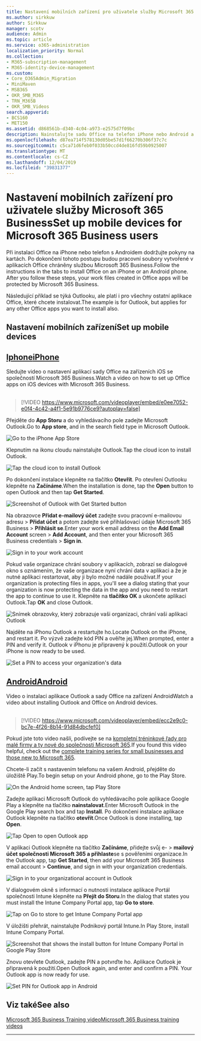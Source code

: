 ```yaml
---
title: Nastavení mobilních zařízení pro uživatele služby Microsoft 365 Business
ms.author: sirkkuw
author: Sirkkuw
manager: scotv
audience: Admin
ms.topic: article
ms.service: o365-administration
localization_priority: Normal
ms.collection:
- M365-subscription-management
- M365-identity-device-management
ms.custom:
- Core_O365Admin_Migration
- MiniMaven
- MSB365
- OKR_SMB_M365
- TRN_M365B
- OKR_SMB_Videos
search.appverid:
- BCS160
- MET150
ms.assetid: d868561b-d340-4c04-a973-e2575d7f09bc
description: Nainstalujte sadu Office na telefon iPhone nebo Android a pracovní soubory v aplikacích sady Office budou chráněny společností Microsoft 365 Business.
ms.openlocfilehash: d87ea714f578130d05be57d1f66270b306f37c7c
ms.sourcegitcommit: c5ca71d6feb0f033b50ccd4de816fd59b0925007
ms.translationtype: MT
ms.contentlocale: cs-CZ
ms.lasthandoff: 12/04/2019
ms.locfileid: "39831377"
---
```

# <a name="set-up-mobile-devices-for-microsoft-365-business-users"></a><span data-ttu-id="99bbc-103">Nastavení mobilních zařízení pro uživatele služby Microsoft 365 Business</span><span class="sxs-lookup"><span data-stu-id="99bbc-103">Set up mobile devices for Microsoft 365 Business users</span></span>

<span data-ttu-id="99bbc-p101">Při instalaci Office na iPhone nebo telefon s Androidem dodržujte pokyny na kartách. Po dokončení tohoto postupu budou pracovní soubory vytvořené v aplikacích Office chráněny službou Microsoft 365 Business.</span><span class="sxs-lookup"><span data-stu-id="99bbc-p101">Follow the instructions in the tabs to install Office on an iPhone or an Android phone. After you follow these steps, your work files created in Office apps will be protected by Microsoft 365 Business.</span></span>

<span data-ttu-id="99bbc-106">Následující příklad se týká Outlooku, ale platí i pro všechny ostatní aplikace Office, které chcete instalovat.</span><span class="sxs-lookup"><span data-stu-id="99bbc-106">The example is for Outlook, but applies for any other Office apps you want to install also.</span></span>
  
## <a name="set-up-mobile-devices"></a><span data-ttu-id="99bbc-107">Nastavení mobilních zařízení</span><span class="sxs-lookup"><span data-stu-id="99bbc-107">Set up mobile devices</span></span>

## <a name="iphonetabiphone"></a>[<span data-ttu-id="99bbc-108">Iphone</span><span class="sxs-lookup"><span data-stu-id="99bbc-108">iPhone</span></span>](#tab/iPhone)
  
<span data-ttu-id="99bbc-109">Sledujte video o nastavení aplikací sady Office na zařízeních iOS se společností Microsoft 365 Business.</span><span class="sxs-lookup"><span data-stu-id="99bbc-109">Watch a video on how to set up Office apps on iOS devices with Microsoft 365 Business.</span></span><br><br>

> [!VIDEO https://www.microsoft.com/videoplayer/embed/e0ee7052-e0f4-4c42-a4f1-5e91b9776ce9?autoplay=false] 

<span data-ttu-id="99bbc-110">Přejděte do **App Storu** a do vyhledávacího pole zadejte Microsoft Outlook.</span><span class="sxs-lookup"><span data-stu-id="99bbc-110">Go to **App store**, and in the search field type in Microsoft Outlook.</span></span>
  
![Go to the iPhone App Store](media/886913de-76e5-4883-8ed0-4eb3ec06188f.png)
  
<span data-ttu-id="99bbc-112">Klepnutím na ikonu cloudu nainstalujte Outlook.</span><span class="sxs-lookup"><span data-stu-id="99bbc-112">Tap the cloud icon to install Outlook.</span></span>
  
![Tap the cloud icon to install Outlook](media/665e1620-948a-4ab8-b914-dca49530142c.png)
  
<span data-ttu-id="99bbc-114">Po dokončení instalace klepněte na tlačítko **Otevřít**. Po otevření Outlooku klepněte na **Začínáme**.</span><span class="sxs-lookup"><span data-stu-id="99bbc-114">When the installation is done, tap the **Open** button to open Outlook and then tap **Get Started**.</span></span>
  
![Screenshot of Outlook with Get Started button](media/005bedec-ae50-4d75-b3bb-e7cef9e2561c.png)
  
<span data-ttu-id="99bbc-116">Na obrazovce **Přidat e-mailový účet** zadejte svou pracovní e-mailovou adresu \> **Přidat účet** a potom zadejte své přihlašovací údaje Microsoft 365 Business \> **Přihlásit se**.</span><span class="sxs-lookup"><span data-stu-id="99bbc-116">Enter your work email address on the **Add Email Account** screen \> **Add Account**, and then enter your Microsoft 365 Business credentials \> **Sign in**.</span></span>
  
![Sign in to your work account](media/3cef1fb5-7bec-4d3d-8542-872b731ce19f.png)
  
<span data-ttu-id="99bbc-118">Pokud vaše organizace chrání soubory v aplikacích, zobrazí se dialogové okno s oznámením, že vaše organizace nyní chrání data v aplikaci a že je nutné aplikaci restartovat, aby ji bylo možné nadále používat.</span><span class="sxs-lookup"><span data-stu-id="99bbc-118">If your organization is protecting files in apps, you'll see a dialog stating that your organization is now protecting the data in the app and you need to restart the app to continue to use it.</span></span> <span data-ttu-id="99bbc-119">Klepněte na **tlačítko OK** a ukončete aplikaci Outlook.</span><span class="sxs-lookup"><span data-stu-id="99bbc-119">Tap **OK** and close Outlook.</span></span> 
  
![Snímek obrazovky, který zobrazuje vaši organizaci, chrání vaši aplikaci Outlook](media/fb4c1c84-b1e9-42e1-8070-c13dcf79fb09.png)
  
<span data-ttu-id="99bbc-121">Najděte na iPhonu Outlook a restartujte ho.</span><span class="sxs-lookup"><span data-stu-id="99bbc-121">Locate Outlook on the iPhone, and restart it.</span></span> <span data-ttu-id="99bbc-122">Po výzvě zadejte kód PIN a ověřte jej.</span><span class="sxs-lookup"><span data-stu-id="99bbc-122">When prompted, enter a PIN and verify it.</span></span> <span data-ttu-id="99bbc-123">Outlook v iPhonu je připravený k použití.</span><span class="sxs-lookup"><span data-stu-id="99bbc-123">Outlook on your iPhone is now ready to be used.</span></span>
  
![Set a PIN to access your organization's data](media/64f2630b-3164-47a4-9dd6-ca0c29ed5fb3.png)
  
## <a name="androidtabandroid"></a>[<span data-ttu-id="99bbc-125">Android</span><span class="sxs-lookup"><span data-stu-id="99bbc-125">Android</span></span>](#tab/Android)
  
<span data-ttu-id="99bbc-126">Video o instalaci aplikace Outlook a sady Office na zařízení Android</span><span class="sxs-lookup"><span data-stu-id="99bbc-126">Watch a video about installing Outlook and Office on Android devices.</span></span><br><br>

> [!VIDEO https://www.microsoft.com/videoplayer/embed/ecc2e9c0-bc7e-4f26-8b14-91d84dbcfef0] 

<span data-ttu-id="99bbc-127">Pokud jste toto video našli, podívejte se na [kompletní tréninkové řady pro malé firmy a ty nové do společnosti Microsoft 365](https://support.office.com/article/6ab4bbcd-79cf-4000-a0bd-d42ce4d12816).</span><span class="sxs-lookup"><span data-stu-id="99bbc-127">If you found this video helpful, check out the [complete training series for small businesses and those new to Microsoft 365](https://support.office.com/article/6ab4bbcd-79cf-4000-a0bd-d42ce4d12816).</span></span>

<span data-ttu-id="99bbc-128">Chcete-li začít s nastavením telefonu na vašem Android, přejděte do úložiště Play.</span><span class="sxs-lookup"><span data-stu-id="99bbc-128">To begin setup on your Android phone, go to the Play Store.</span></span>
  
![On the Android home screen, tap Play Store](media/93df88e7-c778-40e1-b35e-868ca6e97f6c.png)
  
<span data-ttu-id="99bbc-130">Zadejte aplikaci Microsoft Outlook do vyhledávacího pole aplikace Google Play a klepněte na tlačítko **nainstalovat**.</span><span class="sxs-lookup"><span data-stu-id="99bbc-130">Enter Microsoft Outlook in the Google Play search box and tap **Install**.</span></span> <span data-ttu-id="99bbc-131">Po dokončení instalace aplikace Outlook klepněte na tlačítko **otevřít**.</span><span class="sxs-lookup"><span data-stu-id="99bbc-131">Once Outlook is done installing, tap **Open**.</span></span>
  
![Tap Open to open Outlook app](media/8b4c5937-8875-4b5a-a5b6-b8c6c9cd6240.png)
  
<span data-ttu-id="99bbc-133">V aplikaci Outlook klepněte na tlačítko **Začínáme**, přidejte svůj e- \> **mailový účet společnosti Microsoft 365 a přihlaste**se s pověřeními organizace.</span><span class="sxs-lookup"><span data-stu-id="99bbc-133">In the Outlook app, tap **Get Started**, then add your Microsoft 365 Business email account \> **Continue**, and sign in with your organization credentials.</span></span>
  
![Sign in to your organizational account in Outlook](media/18f67c66-4bab-4b99-94bd-080839312e29.png)
  
<span data-ttu-id="99bbc-135">V dialogovém okně s informací o nutnosti instalace aplikace Portál společnosti Intune klepněte na **Přejít do Storu**.</span><span class="sxs-lookup"><span data-stu-id="99bbc-135">In the dialog that states you must install the Intune Company Portal app, tap **Go to store**.</span></span>
  
![Tap on Go to store to get Intune Company Portal app](media/a702d712-5622-45dd-a511-b1adaee63071.png)
  
<span data-ttu-id="99bbc-137">V úložišti přehrát, nainstalujte Podnikový portál Intune.</span><span class="sxs-lookup"><span data-stu-id="99bbc-137">In Play Store, install Intune Company Portal.</span></span>
  
![Screenshot that shows the install button for Intune Company Portal in Google Play Store](media/5e0408f2-3f37-44dd-80ed-13ca2ac6df0c.png)
  
<span data-ttu-id="99bbc-p105">Znovu otevřete Outlook, zadejte PIN a potvrďte ho. Aplikace Outlook je připravená k použití.</span><span class="sxs-lookup"><span data-stu-id="99bbc-p105">Open Outlook again, and enter and confirm a PIN. Your Outlook app is now ready for use.</span></span>
  
![Set  PIN for Outlook app in Android](media/edb91afb-f1ed-451a-bc6b-8ccba664e055.png)

## <a name="see-also"></a><span data-ttu-id="99bbc-142">Viz také</span><span class="sxs-lookup"><span data-stu-id="99bbc-142">See also</span></span>

[<span data-ttu-id="99bbc-143">Microsoft 365 Business Training video</span><span class="sxs-lookup"><span data-stu-id="99bbc-143">Microsoft 365 Business training videos</span></span>](https://support.office.com/article/6ab4bbcd-79cf-4000-a0bd-d42ce4d12816)

---
